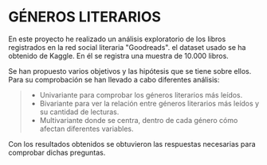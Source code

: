 # GÉNEROS LITERARIOS

En este proyecto he realizado un análisis exploratorio de los libros registrados en la red social literaria "Goodreads".
el dataset usado se ha obtenido de Kaggle. En él se registra una muestra de 10.000 libros.

Se han propuesto varios objetivos y las hipótesis que se tiene sobre ellos. Para su comprobación se han llevado a  cabo diferentes análisis: 
> * Univariante para comprobar los géneros literarios más leídos.
> * Bivariante para ver la relación entre géneros literarios más leídos y su cantidad de lecturas.
> * Multivariante donde se centra, dentro de cada género cómo afectan diferentes variables.


Con los resultados obtenidos se obtuvieron las respuestas necesarias para comprobar dichas preguntas.

